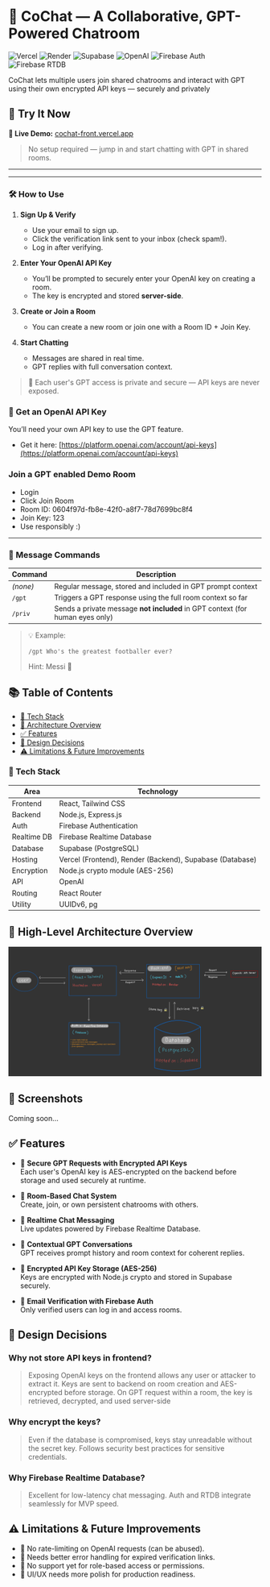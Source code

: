 # 🧠 CoChat — A Collaborative, GPT-Powered Chatroom

![Vercel](https://img.shields.io/badge/Hosted-Vercel-black?logo=vercel&logoColor=white)
![Render](https://img.shields.io/badge/Backend-Render-blue?logo=render&logoColor=white)
![Supabase](https://img.shields.io/badge/DB-Supabase-3ECF8E?logo=supabase&logoColor=white)
![OpenAI](https://img.shields.io/badge/API-OpenAI-ff4a00?logo=openai&logoColor=white)
![Firebase Auth](https://img.shields.io/badge/Auth-Firebase-ffca28?logo=firebase&logoColor=black)
![Firebase RTDB](https://img.shields.io/badge/RTDB-Firebase-ffca28?logo=firebase&logoColor=black)

CoChat lets multiple users join shared chatrooms and interact with GPT using their own encrypted API keys — securely and privately

## 🚀 Try It Now

**🔗 Live Demo:** [cochat-front.vercel.app](https://cochat-front.vercel.app/login)

> No setup required — jump in and start chatting with GPT in shared rooms.

---

---

### 🛠️ How to Use

1. **Sign Up & Verify**
   - Use your email to sign up.
   - Click the verification link sent to your inbox (check spam!).
   - Log in after verifying.

2. **Enter Your OpenAI API Key**
   - You’ll be prompted to securely enter your OpenAI key on creating a room.
   - The key is encrypted and stored **server-side**.

3. **Create or Join a Room**
   - You can create a new room or join one with a Room ID + Join Key.

4. **Start Chatting**
   - Messages are shared in real time.
   - GPT replies with full conversation context.

> 🔐 Each user's GPT access is private and secure — API keys are never exposed.

### 🔑 Get an OpenAI API Key

You’ll need your own API key to use the GPT feature.

- Get it here: [https://platform.openai.com/account/api-keys](https://platform.openai.com/account/api-keys)


### Join a GPT enabled Demo Room 
   - Login
   - Click Join Room
   - Room ID: 0604f97d-fb8e-42f0-a8f7-78d7699bc8f4
   - Join Key: 123
   - Use responsibly :)

---

### 💬 Message Commands

| Command    |  Description                                                                |
|------------|-----------------------------------------------------------------------------|
| *(none)*   | Regular message, stored and included in GPT prompt context                  |
| `/gpt`     | Triggers a GPT response using the full room context so far                  |
| `/priv`    | Sends a private message **not included** in GPT context (for human eyes only) |

> 💡 Example:
> ```
> /gpt Who's the greatest footballer ever? 
> ```
> Hint: Messi 🐐



## 📚 Table of Contents

- [🧱 Tech Stack](#-tech-stack)
- [📐 Architecture Overview](#-high-level-architecture-overview)
- [✅ Features](#-features)
- [🤔 Design Decisions](#-design-decisions)
- [⚠️ Limitations & Future Improvements](#️-limitations--future-improvements)



### 🧱 Tech Stack

| Area        | Technology                                                |
|-------------|-----------------------------------------------------------|
| Frontend    | React, Tailwind CSS                                       |
| Backend     | Node.js, Express.js                                       |
| Auth        | Firebase Authentication                                   |
| Realtime DB | Firebase Realtime Database                                |
| Database    | Supabase (PostgreSQL)                                     |
| Hosting     | Vercel (Frontend), Render (Backend), Supabase (Database)  |
| Encryption  | Node.js crypto module (AES-256)                           |
| API         | OpenAI                                                    |
| Routing     | React Router                                              |
| Utility     | UUIDv6, pg                                                |


## 📐 High-Level Architecture Overview

![Architecture](IMG_0113.jpeg)


## 📸 Screenshots

Coming soon...


## ✅ Features

- 🔐 **Secure GPT Requests with Encrypted API Keys**  
  Each user's OpenAI key is AES-encrypted on the backend before storage and used securely at runtime. 

- 🧱 **Room-Based Chat System**  
  Create, join, or own persistent chatrooms with others.  

- 🔄 **Realtime Chat Messaging**  
  Live updates powered by Firebase Realtime Database.  

- 🧠 **Contextual GPT Conversations**  
  GPT receives prompt history and room context for coherent replies.  

- 🔑 **Encrypted API Key Storage (AES-256)**  
  Keys are encrypted with Node.js crypto and stored in Supabase securely.  

- 🔐 **Email Verification with Firebase Auth**  
  Only verified users can log in and access rooms.


## 🤔 Design Decisions

### Why not store API keys in frontend?

   > Exposing OpenAI keys on the frontend allows any user or attacker to extract it.
   > Keys are sent to backend on room creation and AES-encrypted before storage.
   > On GPT request within a room, the key is retrieved, decrypted, and used server-side

### Why encrypt the keys?

   > Even if the database is compromised, keys stay unreadable without the secret key.
   > Follows security best practices for sensitive credentials.

### Why Firebase Realtime Database?
   > Excellent for low-latency chat messaging.
   > Auth and RTDB integrate seamlessly for MVP speed.



## ⚠️ Limitations & Future Improvements
  
- 🚫 No rate-limiting on OpenAI requests (can be abused).  
- 🧪 Needs better error handling for expired verification links.  
- 🧱 No support yet for role-based access or permissions.
- 📱 UI/UX needs more polish for production readiness.
                  
